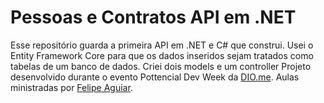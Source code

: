 <h1>Pessoas e Contratos API em .NET</h1>
<p>Esse repositório guarda a primeira API em .NET e C# que construi. Usei o Entity Framework Core para que os dados inseridos sejam tratados como tabelas de um banco de dados. Criei dois models e um controller
Projeto desenvolvido durante o evento Pottencial Dev Week da <a href="http://dio.me">DIO.me</a>. Aulas ministradas por <a href="https://www.linkedin.com/in/felipe-aguiar-exe/">Felipe Aguiar</a>.</p>
